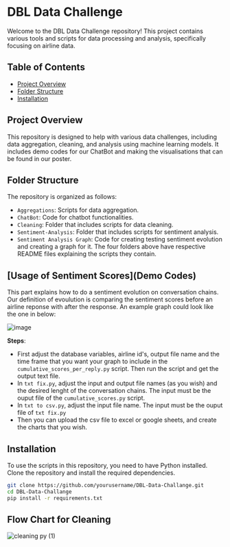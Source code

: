 
# DBL Data Challenge

Welcome to the DBL Data Challenge repository! This project contains various tools and scripts for data processing and analysis, specifically focusing on airline data.

## Table of Contents

- [Project Overview](#project-overview)
- [Folder Structure](#folder-structure)
- [Installation](#installation)

## Project Overview

This repository is designed to help with various data challenges, including data aggregation, cleaning, and analysis using machine learning models. It includes demo codes for our ChatBot and making the visualisations that can be found in our poster.

## Folder Structure

The repository is organized as follows:
  - `Aggregations`: Scripts for data aggregation.
  - `ChatBot`: Code for chatbot functionalities.
  - `Cleaning`: Folder that includes scripts for data cleaning.
  - `Sentiment-Analysis`: Folder that includes scripts for sentiment analysis.
  - `Sentiment Analysis Graph`: Code for creating testing sentiment evolution and creating a graph for it.
The four folders above have respective README files explaining the scripts they contain.


## [Usage of Sentiment Scores](Demo Codes)

This part explains how to do a sentiment evolution on conversation chains. Our definition of evoulution is comparing the sentiment scores before an airline reponse with after the response. An example graph could look like the one in below:  

![image](https://github.com/zeyd-ilb/DBL-Data-Challange/assets/61659041/bb2dcea1-0d63-433c-81f0-2a4d1cd68a23)

**Steps**:

- First adjust the database variables, airline id's, output file name and the time frame that you want your graph to include in the `cumulative_scores_per_reply.py` script. Then run the script and get the output text file. 
- In `txt fix.py`, adjust the input and output file names (as you wish) and the desired lenght of the conversation chains. The input must be the ouput file of the `cumulative_scores.py` script.
- In `txt to csv.py`, adjust the input file name. The input must be the ouput file of `txt fix.py`
- Then you can upload the csv file to excel or google sheets, and create the charts that you wish. 

## Installation

To use the scripts in this repository, you need to have Python installed. Clone the repository and install the required dependencies.

```sh
git clone https://github.com/yourusername/DBL-Data-Challange.git
cd DBL-Data-Challange
pip install -r requirements.txt
```
## Flow Chart for Cleaning

![cleaning py (1)](https://github.com/zeyd-ilb/DBL-Data-Challange/assets/61659041/83b3eb02-6141-4a4b-93b3-c3e154cebd05)

